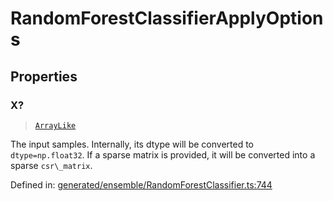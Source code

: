 # RandomForestClassifierApplyOptions

## Properties

### X?

> [`ArrayLike`](../types/ArrayLike.md)

The input samples. Internally, its dtype will be converted to `dtype=np.float32`. If a sparse matrix is provided, it will be converted into a sparse `csr\_matrix`.

Defined in:  [generated/ensemble/RandomForestClassifier.ts:744](https://github.com/transitive-bullshit/scikit-learn-ts/blob/b59c1ff/packages/sklearn/src/generated/ensemble/RandomForestClassifier.ts#L744)
